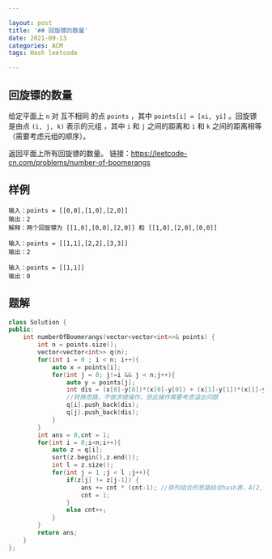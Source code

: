 ```yaml
---

layout: post
title: '## 回旋镖的数量'
date: 2021-09-13
categories: ACM
tags: Hash leetcode

---
```


## 回旋镖的数量

给定平面上 `n` 对 互不相同 的点 `points` ，其中 `points[i] = [xi, yi]` 。回旋镖 是由点 `(i, j, k)` 表示的元组 ，其中 `i` 和 `j` 之间的距离和 `i` 和 `k` 之间的距离相等（需要考虑元组的顺序）。

返回平面上所有回旋镖的数量。
链接：https://leetcode-cn.com/problems/number-of-boomerangs

## 样例

```
输入：points = [[0,0],[1,0],[2,0]]
输出：2
解释：两个回旋镖为 [[1,0],[0,0],[2,0]] 和 [[1,0],[2,0],[0,0]]

输入：points = [[1,1],[2,2],[3,3]]
输出：2

输入：points = [[1,1]]
输出：0
```

## 题解

```C++
class Solution {
public:
    int numberOfBoomerangs(vector<vector<int>>& points) {
        int n = points.size();
        vector<vector<int>> q(n);
        for(int i = 0 ; i < n; i++){
            auto x = points[i];
            for(int j = 0; j!=i && j < n;j++){
                auto y = points[j];
                int dis = (x[0]-y[0])*(x[0]-y[0]) + (x[1]-y[1])*(x[1]-y[1]);
                //转换思路，不做求根操作，但此操作需要考虑溢出问题
                q[i].push_back(dis);
                q[j].push_back(dis);
            }
        }
        int ans = 0,cnt = 1;
        for(int i = 0;i<n;i++){
            auto z = q[i];
            sort(z.begin(),z.end());
            int l = z.size();
            for(int j = 1 ;j < l ;j++){
                if(z[j] != z[j-1]) {
                    ans += cnt * (cnt-1); //排列组合的思路结合hash表，A(2,n)
                    cnt = 1;
                }
                else cnt++;
            }
        }
        return ans;
    }
};
```

